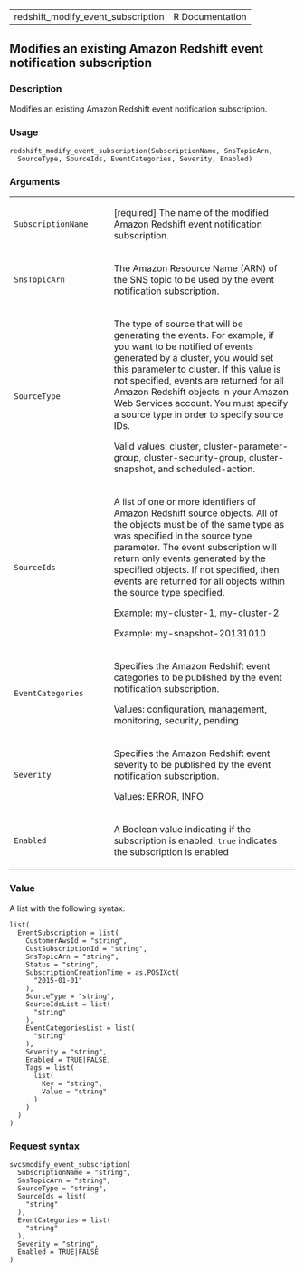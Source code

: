 <table style="width: 100%;">
<tbody>
<tr class="odd">
<td>redshift_modify_event_subscription</td>
<td style="text-align: right;">R Documentation</td>
</tr>
</tbody>
</table>

## Modifies an existing Amazon Redshift event notification subscription

### Description

Modifies an existing Amazon Redshift event notification subscription.

### Usage

    redshift_modify_event_subscription(SubscriptionName, SnsTopicArn,
      SourceType, SourceIds, EventCategories, Severity, Enabled)

### Arguments

<table>
<colgroup>
<col style="width: 35%" />
<col style="width: 65%" />
</colgroup>
<tbody>
<tr class="odd">
<td><code
id="redshift_modify_event_subscription_:_SubscriptionName">SubscriptionName</code></td>
<td><p>[required] The name of the modified Amazon Redshift event
notification subscription.</p></td>
</tr>
<tr class="even">
<td><code
id="redshift_modify_event_subscription_:_SnsTopicArn">SnsTopicArn</code></td>
<td><p>The Amazon Resource Name (ARN) of the SNS topic to be used by the
event notification subscription.</p></td>
</tr>
<tr class="odd">
<td><code
id="redshift_modify_event_subscription_:_SourceType">SourceType</code></td>
<td><p>The type of source that will be generating the events. For
example, if you want to be notified of events generated by a cluster,
you would set this parameter to cluster. If this value is not specified,
events are returned for all Amazon Redshift objects in your Amazon Web
Services account. You must specify a source type in order to specify
source IDs.</p>
<p>Valid values: cluster, cluster-parameter-group,
cluster-security-group, cluster-snapshot, and scheduled-action.</p></td>
</tr>
<tr class="even">
<td><code
id="redshift_modify_event_subscription_:_SourceIds">SourceIds</code></td>
<td><p>A list of one or more identifiers of Amazon Redshift source
objects. All of the objects must be of the same type as was specified in
the source type parameter. The event subscription will return only
events generated by the specified objects. If not specified, then events
are returned for all objects within the source type specified.</p>
<p>Example: my-cluster-1, my-cluster-2</p>
<p>Example: my-snapshot-20131010</p></td>
</tr>
<tr class="odd">
<td><code
id="redshift_modify_event_subscription_:_EventCategories">EventCategories</code></td>
<td><p>Specifies the Amazon Redshift event categories to be published by
the event notification subscription.</p>
<p>Values: configuration, management, monitoring, security,
pending</p></td>
</tr>
<tr class="even">
<td><code
id="redshift_modify_event_subscription_:_Severity">Severity</code></td>
<td><p>Specifies the Amazon Redshift event severity to be published by
the event notification subscription.</p>
<p>Values: ERROR, INFO</p></td>
</tr>
<tr class="odd">
<td><code
id="redshift_modify_event_subscription_:_Enabled">Enabled</code></td>
<td><p>A Boolean value indicating if the subscription is enabled.
<code>true</code> indicates the subscription is enabled</p></td>
</tr>
</tbody>
</table>

### Value

A list with the following syntax:

    list(
      EventSubscription = list(
        CustomerAwsId = "string",
        CustSubscriptionId = "string",
        SnsTopicArn = "string",
        Status = "string",
        SubscriptionCreationTime = as.POSIXct(
          "2015-01-01"
        ),
        SourceType = "string",
        SourceIdsList = list(
          "string"
        ),
        EventCategoriesList = list(
          "string"
        ),
        Severity = "string",
        Enabled = TRUE|FALSE,
        Tags = list(
          list(
            Key = "string",
            Value = "string"
          )
        )
      )
    )

### Request syntax

    svc$modify_event_subscription(
      SubscriptionName = "string",
      SnsTopicArn = "string",
      SourceType = "string",
      SourceIds = list(
        "string"
      ),
      EventCategories = list(
        "string"
      ),
      Severity = "string",
      Enabled = TRUE|FALSE
    )

